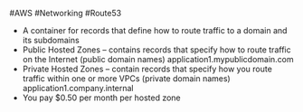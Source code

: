 #AWS #Networking #Route53 

- A container for records that define how to route traffic to a domain and its subdomains
- Public Hosted Zones – contains records that specify how to route traffic on the Internet (public domain names) application1.mypublicdomain.com
- Private Hosted Zones – contain records that specify how you route traffic within one or more VPCs (private domain names) application1.company.internal
- You pay $0.50 per month per hosted zone